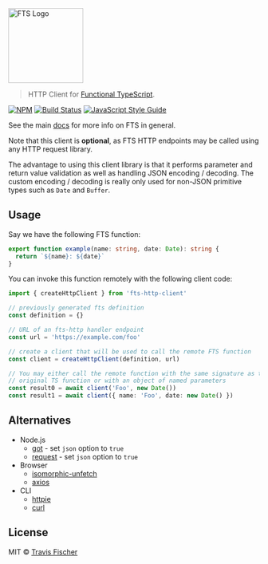<img src="https://raw.githubusercontent.com/transitive-bullshit/functional-typescript/master/logo.png" alt="FTS Logo" width="150" />

> HTTP Client for [Functional TypeScript](https://github.com/transitive-bullshit/functional-typescript).

[![NPM](https://img.shields.io/npm/v/fts-http-client.svg)](https://www.npmjs.com/package/fts-http-client) [![Build Status](https://travis-ci.com/transitive-bullshit/functional-typescript.svg?branch=master)](https://travis-ci.com/transitive-bullshit/functional-typescript) [![JavaScript Style Guide](https://img.shields.io/badge/code_style-prettier-brightgreen.svg)](https://prettier.io)

See the main [docs](https://github.com/transitive-bullshit/functional-typescript) for more info on FTS in general.

Note that this client is **optional**, as FTS HTTP endpoints may be called using any HTTP request library.

The advantage to using this client library is that it performs parameter and return value validation as well as handling JSON encoding / decoding. The custom encoding / decoding is really only used for non-JSON primitive types such as `Date` and `Buffer`.

## Usage

Say we have the following FTS function:

```ts
export function example(name: string, date: Date): string {
  return `${name}: ${date}`
}
```

You can invoke this function remotely with the following client code:

```ts
import { createHttpClient } from 'fts-http-client'

// previously generated fts definition
const definition = {}

// URL of an fts-http handler endpoint
const url = 'https://example.com/foo'

// create a client that will be used to call the remote FTS function
const client = createHttpClient(definition, url)

// You may either call the remote function with the same signature as the
// original TS function or with an object of named parameters
const result0 = await client('Foo', new Date())
const result1 = await client({ name: 'Foo', date: new Date() })
```

## Alternatives

- Node.js
  - [got](https://github.com/sindresorhus/got) - set `json` option to `true`
  - [request](https://github.com/request/request) - set `json` option to `true`
- Browser
  - [isomorphic-unfetch](https://github.com/developit/unfetch/tree/master/packages/isomorphic-unfetch)
  - [axios](https://github.com/axios/axios)
- CLI
  - [httpie](https://httpie.org)
  - [curl](https://github.com/tldr-pages/tldr/blob/master/pages/common/curl.md)

## License

MIT © [Travis Fischer](https://transitivebullsh.it)
